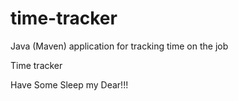 # time-tracker
Java (Maven) application for tracking time on the job

Time tracker

Have Some Sleep my Dear!!!
